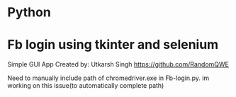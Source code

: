 # Python
# Fb login using tkinter and selenium
 Simple GUI App
 Created by: Utkarsh Singh
             https://github.com/RandomQWE
             
Need to manually include path of chromedriver.exe in Fb-login.py.
im working on this issue(to automatically complete path) 
